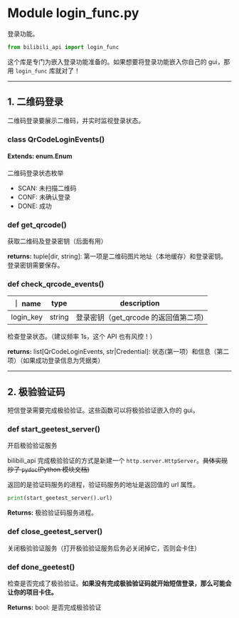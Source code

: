 # Module login_func.py

登录功能。

``` python
from bilibili_api import login_func
```

这个库是专门为嵌入登录功能准备的。如果想要将登录功能嵌入你自己的 gui，那用 `login_func` 库就对了！

---

## 1. 二维码登录

二维码登录要展示二维码，并实时监视登录状态。

### class QrCodeLoginEvents()

#### Extends: enum.Enum

二维码登录状态枚举

+ SCAN: 未扫描二维码
+ CONF: 未确认登录
+ DONE: 成功

### def get_qrcode()

获取二维码及登录密钥（后面有用）

**returns:** tuple[dir, string]: 第一项是二维码图片地址（本地缓存）和登录密钥。登录密钥需要保存。

### def check_qrcode_events()

｜ name | type | description |
| - | - | - |
| login_key | string | 登录密钥（get_qrcode 的返回值第二项) |

检查登录状态。（建议频率 1s，这个 API 也有风控！）

**returns:** list[QrCodeLoginEvents, str|Credential]: 状态(第一项）和信息（第二项）（如果成功登录信息为凭据类）

---

## 2. 极验验证码

短信登录需要完成极验验证。这些函数可以将极验验证嵌入你的 gui。

### def start_geetest_server()

开启极验验证服务

bilibili_api 完成极验验证的方式是新建一个 `http.server.HttpServer`。~~具体实现抄了 `pydoc`(Python 模块文档)~~

返回的是验证码服务的进程，验证码服务的地址是返回值的 url 属性。

``` python
print(start_geetest_server().url)
```

**Returns:** 极验验证码服务进程。

### def close_geetest_server()

关闭极验验证服务（打开极验验证服务后务必关闭掉它，否则会卡住）

### def done_geetest()

检查是否完成了极验验证。**如果没有完成极验验证码就开始短信登录，那么可能会让你的项目卡住。**

**Returns:** bool: 是否完成极验验证
